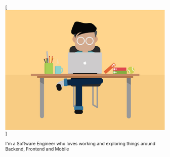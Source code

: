 
[![Illustration of tech gadget characters floating in space, with a Gatsby monogram logo front and center](busy.jpg)]

I'm a Software Engineer who loves working and exploring things around Backend, Frontend and Mobile
